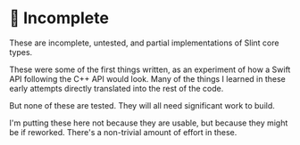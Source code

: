 # 🚨 Incomplete

These are incomplete, untested, and partial implementations of Slint core types.

These were some of the first things written, as an experiment of how a Swift API following the C++ API would look.
Many of the things I learned in these early attempts directly translated into the rest of the code.

But none of these are tested.
They will all need significant work to build.

I'm putting these here not because they are usable, but because they might be if reworked.
There's a non-trivial amount of effort in these.